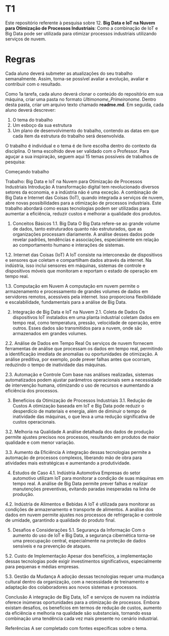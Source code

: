 # T1
Este repositório referente à pesquisa sobre 12. **Big Data e IoT na Nuvem para Otimização de Processos Industriais**: Como a combinação de IoT e Big Data pode ser utilizada para otimizar processos industriais utilizando serviços de nuvem.


# Regras
Cada aluno deverá submeter as atualizações do seu trabalho semanalmente. Assim, torna-se possível avaliar a evolução, avaliar e contribuir com o resultado.

Como 1a tarefa, cada aluno deverá clonar o conteúdo do repositório em sua máquina, criar uma pasta no  formato *Ultimonome_Primeironome*. Dentro desta pasta, criar um arquivo texto chamado **readme.md**. Em seguida, cada aluno deverá descrever:

 1. O tema do trabalho
 2. Um esboço da sua estrutura
 3. Um plano de desenvolvimento do trabalho, contendo as datas em que cada item da estrutura do trabalho será desenvolvida.
 

O trabalho é individual e o tema é de livre escolha dentro do contexto da disciplina.  O tema escolhido deve ser validado com o Professor. Para aguçar a sua inspiração, seguem aqui 15 temas possíveis de trabalhos de pesquisa:

Começando trabalho 

Trabalho: Big Data e IoT na Nuvem para Otimização de Processos Industriais
Introdução
A transformação digital tem revolucionado diversos setores da economia, e a indústria não é uma exceção. A combinação de Big Data e Internet das Coisas (IoT), quando integrada a serviços de nuvem, abre novas possibilidades para a otimização de processos industriais. Este trabalho abordará como essas tecnologias podem ser utilizadas para aumentar a eficiência, reduzir custos e melhorar a qualidade dos produtos.

1. Conceitos Básicos
1.1. Big Data
O Big Data refere-se ao grande volume de dados, tanto estruturados quanto não estruturados, que as organizações processam diariamente. A análise desses dados pode revelar padrões, tendências e associações, especialmente em relação ao comportamento humano e interações de sistemas.

1.2. Internet das Coisas (IoT)
A IoT consiste na interconexão de dispositivos e sensores que coletam e compartilham dados através da internet. Na indústria, isso inclui sensores em máquinas, sistemas de controle e dispositivos móveis que monitoram e reportam o estado de operação em tempo real.

1.3. Computação em Nuvem
A computação em nuvem permite o armazenamento e processamento de grandes volumes de dados em servidores remotos, acessíveis pela internet. Isso proporciona flexibilidade e escalabilidade, fundamentais para a análise de Big Data.

2. Integração de Big Data e IoT na Nuvem
2.1. Coleta de Dados
Os dispositivos IoT instalados em uma planta industrial coletam dados em tempo real, como temperatura, pressão, velocidade de operação, entre outros. Esses dados são transmitidos para a nuvem, onde são armazenados em grandes volumes.

2.2. Análise de Dados em Tempo Real
Os serviços de nuvem fornecem ferramentas de análise que processam os dados em tempo real, permitindo a identificação imediata de anomalias ou oportunidades de otimização. A análise preditiva, por exemplo, pode prever falhas antes que ocorram, reduzindo o tempo de inatividade das máquinas.

2.3. Automação e Controle
Com base nas análises realizadas, sistemas automatizados podem ajustar parâmetros operacionais sem a necessidade de intervenção humana, otimizando o uso de recursos e aumentando a eficiência dos processos.

3. Benefícios da Otimização de Processos Industriais
3.1. Redução de Custos
A otimização baseada em IoT e Big Data pode reduzir o desperdício de materiais e energia, além de diminuir o tempo de inatividade das máquinas, o que leva a uma redução significativa de custos operacionais.

3.2. Melhoria na Qualidade
A análise detalhada dos dados de produção permite ajustes precisos nos processos, resultando em produtos de maior qualidade e com menor variação.

3.3. Aumento da Eficiência
A integração dessas tecnologias permite a automação de processos complexos, liberando mão de obra para atividades mais estratégicas e aumentando a produtividade.

4. Estudos de Caso
4.1. Indústria Automotiva
Empresas do setor automotivo utilizam IoT para monitorar a condição de suas máquinas em tempo real. A análise de Big Data permite prever falhas e realizar manutenções preventivas, evitando paradas inesperadas na linha de produção.

4.2. Indústria de Alimentos e Bebidas
A IoT é utilizada para monitorar as condições de armazenamento e transporte de alimentos. A análise dos dados em nuvem permite ajustes nos processos de refrigeração e controle de umidade, garantindo a qualidade do produto final.

5. Desafios e Considerações
5.1. Segurança da Informação
Com o aumento do uso de IoT e Big Data, a segurança cibernética torna-se uma preocupação central, especialmente na proteção de dados sensíveis e na prevenção de ataques.

5.2. Custo de Implementação
Apesar dos benefícios, a implementação dessas tecnologias pode exigir investimentos significativos, especialmente para pequenas e médias empresas.

5.3. Gestão da Mudança
A adoção dessas tecnologias requer uma mudança cultural dentro da organização, com a necessidade de treinamento e adaptação dos colaboradores aos novos sistemas e processos.

Conclusão
A integração de Big Data, IoT e serviços de nuvem na indústria oferece inúmeras oportunidades para a otimização de processos. Embora existam desafios, os benefícios em termos de redução de custos, aumento da eficiência e melhoria na qualidade são substanciais, tornando essa combinação uma tendência cada vez mais presente no cenário industrial.

Referências
A ser completado com fontes específicas sobre o tema.
